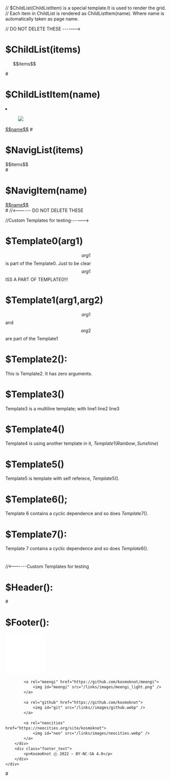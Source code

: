 // $ChildList(ChildListItem) is a special template.It is used to render the grid.
// Each item in ChildList is rendered as ChildListItem(name). Where name is automatically taken as page name.

// DO NOT DELETE THESE ------>
# $ChildList(items)
<ul class="childlist">$$items$$</ul>
#

# $ChildListItem(name)
<li><a href="$$name$$.html"><figure><img style="width: 150px;" src="/links/images/$$name$$.gif"></figure>$$name$$<caption></caption></a>
#

# $NavigList(items)
<div class="NavigList">$$items$$</div>
#

# $NavigItem(name)
<div class="NavigItem"><a href="$$name$$.html">$$name$$</a></div>
#
//<------ DO NOT DELETE THESE

//Custom Templates for testing------>

# $Template0(arg1)
$$arg1$$ is part of the Template0. Just to be clear $$arg1$$ ISS A PART OF TEMPLATE0!!!
#

# $Template1(arg1,arg2)
$$arg1$$ and $$arg2$$ are part of the Template1
#

# $Template2():
This is Template2. It has zero arguments.
#

# $Template3()
Template3 is a multiline template;
with line1
line2
line3
#

# $Template4()
Template4 is using another template in it, $Template1(Rainbow,Sunshine)$
#

# $Template5()
Template5 is template with self referece, $Template5()$.
#

# $Template6();
Template 6 contains a cyclic dependence and so does $Template7()$.
#

# $Template7():
Template 7 contains a cyclic dependence and so does $Template6()$.
#

//<------Custom Templates for testing

# $Header():
<!DOCTYPE html>
<html>

<head>
    <meta charset="UTF-8">
    <meta name="description" content="Meengi demo website">
    <meta name="viewport" content="width=device-width, initial-scale=1.0, maximum-scale=1">
    <title>Meengi - $PageName()$ </title>
    <link rel="icon" href="/links/images/meengi.png" type="image/icon type">
    <link href="/links/style.css" rel="stylesheet" type="text/css" media="all">
</head>

<body>
#

# $Footer():
</body>
<footer>
    <div class="footerContainer">
        <div class="footer">
            <a rel="license" href="http://creativecommons.org/licenses/by-nc-sa/4.0/">
                <img id="cc" alt="Creative Commons License" src="/links/images/creative_commons_min.webp" />
            </a>

            <a rel="meengi" href="https://github.com/kosmoknot/meengi">
                <img id="meengi" src="/links/images/meengi_light.png" />
            </a>

            <a rel="github" href="https://github.com/kosmoknot">
                <img id="git" src="/links//images/github.webp" />
            </a>

            <a rel="neocities" href="https://neocities.org/site/kosmoknot">
                <img id="neo" src="/links/images/neocities.webp" />
            </a>
        </div>
        <div class="footer_text">
            <p>KosmoKnot Ⓒ 2022 — BY-NC-SA 4.0</p>
        </div>
    </div>
</footer>

</html>
# 